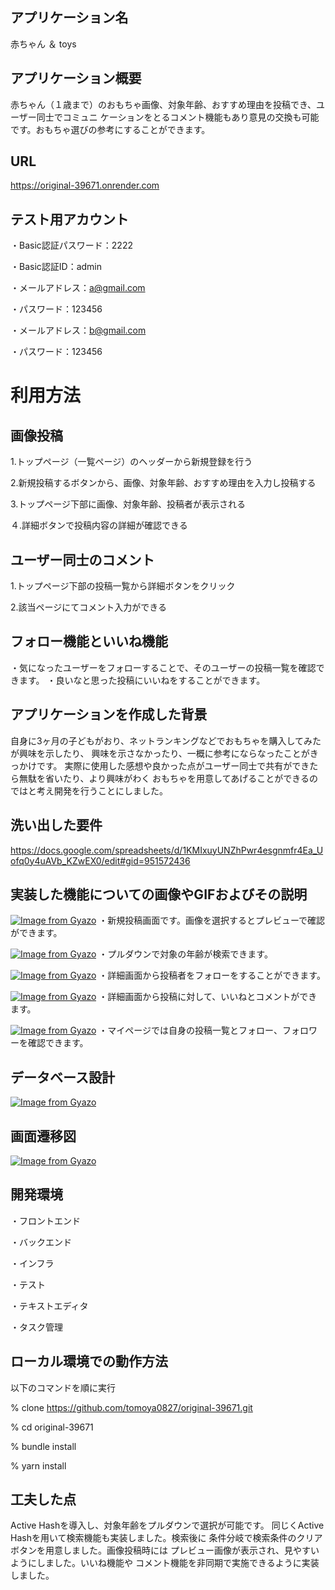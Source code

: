 ## アプリケーション名
赤ちゃん ＆ toys

## アプリケーション概要
赤ちゃん（１歳まで）のおもちゃ画像、対象年齢、おすすめ理由を投稿でき、ユーザー同士でコミュニ
ケーションをとるコメント機能もあり意見の交換も可能です。おもちゃ選びの参考にすることができます。

## URL
https://original-39671.onrender.com

## テスト用アカウント
・Basic認証パスワード：2222

・Basic認証ID：admin

・メールアドレス：a@gmail.com

・パスワード：123456

・メールアドレス：b@gmail.com

・パスワード：123456

# 利用方法

## 画像投稿
1.トップページ（一覧ページ）のヘッダーから新規登録を行う

2.新規投稿するボタンから、画像、対象年齢、おすすめ理由を入力し投稿する

3.トップページ下部に画像、対象年齢、投稿者が表示される

４.詳細ボタンで投稿内容の詳細が確認できる

## ユーザー同士のコメント
1.トップページ下部の投稿一覧から詳細ボタンをクリック

2.該当ページにてコメント入力ができる

## フォロー機能といいね機能
・気になったユーザーをフォローすることで、そのユーザーの投稿一覧を確認できます。
・良いなと思った投稿にいいねをすることができます。

## アプリケーションを作成した背景
自身に3ヶ月の子どもがおり、ネットランキングなどでおもちゃを購入してみたが興味を示したり、
興味を示さなかったり、一概に参考にならなったことがきっかけです。
実際に使用した感想や良かった点がユーザー同士で共有ができたら無駄を省いたり、より興味がわく
おもちゃを用意してあげることができるのではと考え開発を行うことにしました。

## 洗い出した要件
https://docs.google.com/spreadsheets/d/1KMIxuyUNZhPwr4esgnmfr4Ea_Uofq0y4uAVb_KZwEX0/edit#gid=951572436

## 実装した機能についての画像やGIFおよびその説明
[![Image from Gyazo](https://i.gyazo.com/b89fa04178ea79145e8045b927339c63.png)](https://gyazo.com/b89fa04178ea79145e8045b927339c63)
・新規投稿画面です。画像を選択するとプレビューで確認ができます。

[![Image from Gyazo](https://i.gyazo.com/23966536b5bbff1daa7ae13646cc1ab3.jpg)](https://gyazo.com/23966536b5bbff1daa7ae13646cc1ab3)
・プルダウンで対象の年齢が検索できます。

[![Image from Gyazo](https://i.gyazo.com/23a3f62ed9422e0411bdbb0200679e2e.jpg)](https://gyazo.com/23a3f62ed9422e0411bdbb0200679e2e)
・詳細画面から投稿者をフォローをすることができます。

[![Image from Gyazo](https://i.gyazo.com/a0f1b12c9715065dac35667eb7ef0906.png)](https://gyazo.com/a0f1b12c9715065dac35667eb7ef0906)
・詳細画面から投稿に対して、いいねとコメントができます。

[![Image from Gyazo](https://i.gyazo.com/79334199dc327802612d50cfe451f7a0.jpg)](https://gyazo.com/79334199dc327802612d50cfe451f7a0)
・マイページでは自身の投稿一覧とフォロー、フォロワーを確認できます。


## データベース設計
[![Image from Gyazo](https://i.gyazo.com/31d793373ae46ecd0e1e66c76df049f2.png)](https://gyazo.com/31d793373ae46ecd0e1e66c76df049f2)

## 画面遷移図	
[![Image from Gyazo](https://i.gyazo.com/61b488594964ecd031bf44e263688a4f.png)](https://gyazo.com/61b488594964ecd031bf44e263688a4f)

## 開発環境
・フロントエンド

・バックエンド

・インフラ

・テスト

・テキストエディタ

・タスク管理

## ローカル環境での動作方法
以下のコマンドを順に実行

% clone https://github.com/tomoya0827/original-39671.git

% cd original-39671

% bundle install

% yarn install

## 工夫した点
Active Hashを導入し、対象年齢をプルダウンで選択が可能です。
同じくActive Hashを用いて検索機能も実装しました。検索後に
条件分岐で検索条件のクリアボタンを用意しました。画像投稿時には
プレビュー画像が表示され、見やすいようにしました。いいね機能や
コメント機能を非同期で実施できるように実装しました。